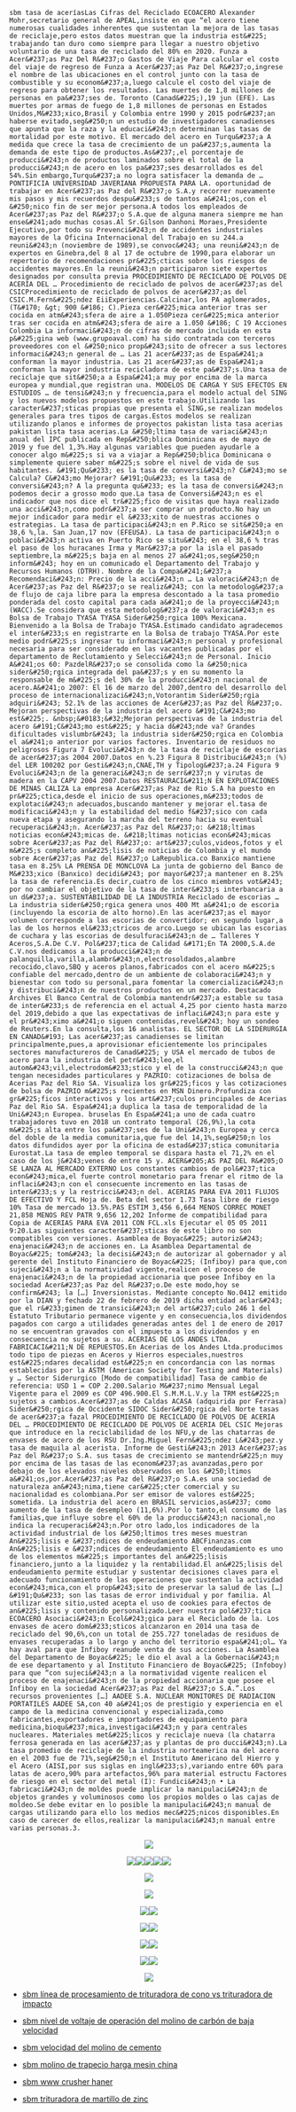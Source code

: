 
```
sbm tasa de aceríasLas Cifras del Reciclado ECOACERO Alexander Mohr,secretario general de APEAL,insiste en que “el acero tiene numerosas cualidades inherentes que sustentan la mejora de las tasas de reciclaje,pero estos datos muestran que la industria est&#225; trabajando tan duro como siempre para llegar a nuestro objetivo voluntario de una tasa de reciclado del 80% en 2020. Funza a Acer&#237;as Paz Del R&#237;o Gastos de Viaje Para calcular el costo del viaje de regreso de Funza a Acer&#237;as Paz Del R&#237;o,ingrese el nombre de las ubicaciones en el control junto con la tasa de combustible y su econom&#237;a,luego calcule el costo del viaje de regreso para obtener los resultados. Las muertes de 1,8 millones de personas en pa&#237;ses de. Toronto (Canad&#225;),19 jun (EFE). Las muertes por armas de fuego de 1,8 millones de personas en Estados Unidos,M&#233;xico,Brasil y Colombia entre 1990 y 2015 podr&#237;an haberse evitado,seg&#250;n un estudio de investigadores canadienses que apunta que la raza y la educaci&#243;n determinan las tasas de mortalidad por este motivo. El mercado del acero en Turqu&#237;a A medida que crece la tasa de crecimiento de un pa&#237;s,aumenta la demanda de este tipo de productos.As&#237;,el porcentaje de producci&#243;n de productos laminados sobre el total de la producci&#243;n de acero en los pa&#237;ses desarrollados es del 54%.Sin embargo,Turqu&#237;a no logra satisfacer la demanda de … PONTIFICIA UNIVERSIDAD JAVERIANA PROPUESTA PARA LA. oportunidad de trabajar en Acer&#237;as Paz del R&#237;o S.A.y recorrer nuevamente mis pasos y mis recuerdos despu&#233;s de tantos a&#241;os,con el &#250;nico fin de ser mejor persona.A todos los empleados de Acer&#237;as Paz del R&#237;o S.A.que de alguna manera siempre me han ense&#241;ado muchas cosas.Al Sr.Gilson Danhoni Moraes,Presidente Ejecutivo,por todo su Prevenci&#243;n de accidentes industriales mayores de la Oficina Internacional del Trabajo en su 244.a reuni&#243;n (noviembre de 1989),se convoc&#243; una reuni&#243;n de expertos en Ginebra,del 8 al 17 de octubre de 1990,para elaborar un repertorio de recomendaciones pr&#225;cticas sobre los riesgos de accidentes mayores.En la reuni&#243;n participaron siete expertos designados por consulta previa PROCEDIMIENTO DE RECICLADO DE POLVOS DE ACERIA DEL … Procedimiento de reciclado de polvos de acer&#237;as del CSICProcedimiento de reciclado de polvos de acer&#237;as del CSIC.M.Fern&#225;ndez EiiExperiencias.Calcinar,los PA aglomerados,(T&#170; &gt; 900 &#186; C).Pieza cer&#225;mica anterior tras ser cocida en atm&#243;sfera de aire a 1.050Pieza cer&#225;mica anterior tras ser cocida en atm&#243;sfera de aire a 1.050 &#186; C 19 Acciones Colombia La informaci&#243;n de cifras de mercado incluida en esta p&#225;gina web (www.grupoaval.com) ha sido contratada con terceros proveedores con el &#250;nico prop&#243;sito de ofrecer a sus lectores informaci&#243;n general de … Las 21 acer&#237;as de Espa&#241;a conforman la mayor industria. Las 21 acer&#237;as de Espa&#241;a conforman la mayor industria recicladora de este pa&#237;s.Una tasa de reciclaje que sit&#250;a a Espa&#241;a muy por encima de la marca europea y mundial,que registran una. MODELOS DE CARGA Y SUS EFECTOS EN ESTUDIOS … de tensi&#243;n y frecuencia,para el modelo actual del SING y los nuevos modelos propuestos en este trabajo.Utilizando las caracter&#237;sticas propias que presenta el SING,se realizan modelos generales para tres tipos de cargas.Estos modelos se realizan utilizando planos e informes de proyectos pakistan lista tasa acerias pakistan lista tasa acerias.La &#250;ltima tasa de variaci&#243;n anual del IPC publicada en Rep&#250;blica Dominicana es de mayo de 2019 y fue del 1,3%.Hay algunas variables que pueden ayudarle a conocer algo m&#225;s si va a viajar a Rep&#250;blica Dominicana o simplemente quiere saber m&#225;s sobre el nivel de vida de sus habitantes. &#191;Qu&#233; es la tasa de conversi&#243;n? C&#243;mo se Calcula? C&#243;mo Mejorar? &#191;Qu&#233; es la tasa de conversi&#243;n? A la pregunta qu&#233; es la tasa de conversi&#243;n podemos decir a grosso modo que.La tasa de Conversi&#243;n es el indicador que nos dice el tr&#225;fico de visitas que haya realizado una acci&#243;n,como podr&#237;a ser comprar un producto.No hay un mejor indicador para medir el &#233;xito de nuestras acciones o estrategias. La tasa de participaci&#243;n en P.Rico se sit&#250;a en 38,6 %,la. San Juan,17 nov (EFEUSA). La tasa de participaci&#243;n o poblaci&#243;n activa en Puerto Rico se situ&#243; en el 38,6 % tras el paso de los huracanes Irma y Mar&#237;a por la isla el pasado septiembre,la m&#225;s baja en al menos 27 a&#241;os,seg&#250;n inform&#243; hoy en un comunicado el Departamento del Trabajo y Recursos Humanos (DTRH). Nombre de la Compa&#241;&#237;a Recomendaci&#243;n: Precio de la acci&#243;n … La valoraci&#243;n de Acer&#237;as Paz del R&#237;o se realiz&#243; con la metodolog&#237;a de flujo de caja libre para la empresa descontado a la tasa promedio ponderada del costo capital para cada a&#241;o de la proyecci&#243;n (WACC).Se considera que esta metodolog&#237;a de valoraci&#243;n es Bolsa de Trabajo TYASA TYASA Sider&#250;rgica 100% Mexicana. Bienvenido a la Bolsa de Trabajo TYASA.Estimado candidato agradecemos el inter&#233;s en registrarte en la Bolsa de trabajo TYASA.Por este medio podr&#225;s ingresar tu informaci&#243;n personal y profesional necesaria para ser considerado en las vacantes publicadas por el departamento de Reclutamiento y Selecci&#243;n de Personal. Inicio A&#241;os 60: PazdelR&#237;o se consolida como la &#250;nica sider&#250;rgica integrada del pa&#237;s y en su momento la responsable de m&#225;s del 30% de la producci&#243;n nacional de acero.A&#241;o 2007: El 16 de marzo del 2007,dentro del desarrollo del proceso de internacionalizaci&#243;n,Votorantim Sider&#250;rgia adquiri&#243; 52.1% de las acciones de Acer&#237;as Paz del R&#237;o. Mejoran perspectivas de la industria del acero &#191;C&#243;mo est&#225;. &nbsp;&#0183;&#32;Mejoran perspectivas de la industria del acero &#191;C&#243;mo est&#225; y hacia d&#243;nde va? Grandes dificultades vislumbr&#243; la industria sider&#250;rgica en Colombia el a&#241;o anterior por varios factores. Inventario de residuos no peligrosos Figura 7 Evoluci&#243;n de la tasa de reciclaje de escorias de acer&#237;as 2004 2007.Datos en %.23 Figura 8 Distribuci&#243;n (%) del LER 100202 por Gesti&#243;n,CNAE,TH y Tipolog&#237;a.24 Figura 9 Evoluci&#243;n de la generaci&#243;n de serr&#237;n y virutas de madera en la CAPV 2004 2007.Datos RESTAURACI&#211;N EN EXPLOTACIONES DE MINAS CALIZA La empresa Acer&#237;as Paz de Rio S.A ha puesto en pr&#225;ctica,desde el inicio de sus operaciones,m&#233;todos de explotaci&#243;n adecuados,buscando mantener y mejorar el.tasa de modificaci&#243;n y la estabilidad del medio f&#237;sico con cada nueva etapa y asegurando la marcha del terreno hacia su eventual recuperaci&#243;n. Acer&#237;as Paz del R&#237;o: &#218;ltimas noticias econ&#243;micas de. &#218;ltimas noticias econ&#243;micas sobre Acer&#237;as Paz del R&#237;o: art&#237;culos,videos,fotos y el m&#225;s completo an&#225;lisis de noticias de Colombia y el mundo sobre Acer&#237;as Paz del R&#237;o LaRepublica.co Banxico mantiene tasa en 8.25% LA PRENSA DE MONCLOVA La junta de gobierno del Banco de M&#233;xico (Banxico) decidi&#243; por mayor&#237;a mantener en 8.25% la tasa de referencia.Es decir,cuatro de los cinco miembros vot&#243; por no cambiar el objetivo de la tasa de inter&#233;s interbancaria a un d&#237;a. SUSTENTABILIDAD DE LA INDUSTRIA Reciclado de escorias … La industria sider&#250;rgica genera unos 400 Mt a&#241;o de escoria (incluyendo la escoria de alto horno).En las acer&#237;as el mayor volumen corresponde a las escorias de convertidor; en segundo lugar,a las de los hornos el&#233;ctricos de arco.Luego se ubican las escorias de cuchara y las escorias de desulfuraci&#243;n de … Talleres Y Aceros,S.A.De C.V. Pol&#237;tica de Calidad &#171;En TA 2000,S.A.de C.V.nos dedicamos a la producci&#243;n de palanquilla,varilla,alambr&#243;n,electrosoldados,alambre recocido,clavo,SBQ y aceros planos,fabricados con el acero m&#225;s confiable del mercado,dentro de un ambiente de colaboraci&#243;n y bienestar con todo su personal,para fomentar la comercializaci&#243;n y distribuci&#243;n de nuestros productos en un mercado. Destacado Archives El Banco Central de Colombia mantendr&#237;a estable su tasa de inter&#233;s de referencia en el actual 4,25 por ciento hasta marzo del 2019,debido a que las expectativas de inflaci&#243;n para este y el pr&#243;ximo a&#241;o siguen contenidas,revel&#243; hoy un sondeo de Reuters.En la consulta,los 16 analistas. EL SECTOR DE LA SIDERURGIA EN CANAD&#193; Las acer&#237;as canadienses se limitan principalmente,pues,a aprovisionar eficientemente los principales sectores manufactureros de Canad&#225; y USA el mercado de tubos de acero para la industria del petr&#243;leo,el autom&#243;vil,electrodom&#233;stico y el de la construcci&#243;n que tengan necesidades particulares y PAZRIO: cotizaciones de bolsa de Acerias Paz del Rio SA. Visualiza los gr&#225;ficos y las cotizaciones de bolsa de PAZRIO m&#225;s recientes en MSN Dinero.Profundiza con gr&#225;ficos interactivos y los art&#237;culos principales de Acerias Paz del Rio SA. Espa&#241;a duplica la tasa de temporalidad de la Uni&#243;n Europea. bruselas En Espa&#241;a uno de cada cuatro trabajadores tuvo en 2018 un contrato temporal (26,9%),la cota m&#225;s alta entre los pa&#237;ses de la Uni&#243;n Europea y cerca del doble de la media comunitaria,que fue del 14,1%,seg&#250;n los datos difundidos ayer por la oficina de estad&#237;stica comunitaria Eurostat.La tasa de empleo temporal se dispara hasta el 71,2% en el caso de los j&#243;venes de entre 15 y. ACER&#205;AS PAZ DEL R&#205;O SE LANZA AL MERCADO EXTERNO Los constantes cambios de pol&#237;tica econ&#243;mica,el fuerte control monetario para frenar el ritmo de la inflaci&#243;n con el consecuente incremento en las tasas de inter&#233;s y la restricci&#243;n del. ACERIAS PARA EVA 2011 FLUJOS DE EFECTIVO Y FCL Hoja de. Beta del sector 1.73 Tasa libre de riesgo 10% Tasa de mercado 13.5%.PAS ESTIM 3,456 6,664 MENOS CORREC MONET 21,858 MENOS REV PATR 9,656 12,202 Informe de compatibilidad para Copia de ACERIAS PARA EVA 2011 CON FCL.xls Ejecutar el 05 05 2011 9:20.Las siguientes caracter&#237;sticas de este libro no son compatibles con versiones. Asamblea de Boyac&#225; autoriz&#243; enajenaci&#243;n de acciones en. La Asamblea Departamental de Boyac&#225; tom&#243; la decisi&#243;n de autorizar al gobernador y al gerente del Instituto Financiero de Boyac&#225; (Infiboy) para que,con sujeci&#243;n a la normatividad vigente,realicen el proceso de enajenaci&#243;n de la propiedad accionaria que posee Infiboy en la sociedad Acer&#237;as Paz del R&#237;o.De este modo,hoy se confirm&#243; la […] Inversionistas. Mediante concepto No.0412 emitido por la DIAN y fechado 22 de febrero de 2019 dicha entidad aclar&#243; que el r&#233;gimen de transici&#243;n del art&#237;culo 246 1 del Estatuto Tributario permanece vigente y en consecuencia,los dividendos pagados con cargo a utilidades generadas antes del 1 de enero de 2017 no se encuentran gravados con el impuesto a los dividendos y en consecuencia no sujetos a su. ACERIAS DE LOS ANDES LTDA. FABRICACI&#211;N DE REPUESTOS.En Acerias de los Andes Ltda.producimos todo tipo de piezas en Aceros y Hierros especiales,nuestros est&#225;ndares decalidad est&#225;n en concordancia con las normas establecidas por la ASTM (American Society for Testing and Materials) y … Sector Siderurgico [Modo de compatibilidad] Tasa de cambio de referencia: USD 1 = COP 2.200.Salario M&#237;nimo Mensual Legal Vigente para el 2009 es COP 496.900.El S.M.M.L.V.y la TRM est&#225;n sujetos a cambios.Acer&#237;as de Caldas ACASA (adquirida por Ferrasa) Sider&#250;rgica de Occidente SIDOC Sider&#250;rgica del Norte tasas de acer&#237;a fazal PROCEDIMIENTO DE RECICLADO DE POLVOS DE ACERIA DEL … PROCEDIMIENTO DE RECICLADO DE POLVOS DE ACERIA DEL CSIC Mejoras que introduce en la reciclabilidad de los NFU,y de las chatarras de envases de acero de los RSU Dr.Ing.Miguel Fern&#225;ndez L&#243;pez.y tasa de maquila al acerista. Informe de Gesti&#243;n 2013 Acer&#237;as Paz del R&#237;o S.A. sus tasas de crecimiento se mantendr&#225;n muy por encima de las tasas de las econom&#237;as avanzadas,pero por debajo de los elevados niveles observados en los &#250;ltimos a&#241;os,por.Acer&#237;as Paz del R&#237;o S.A.es una sociedad de naturaleza an&#243;nima,tiene car&#225;cter comercial y su nacionalidad es colombiana.Por ser emisor de valores est&#225; sometida. La industria del acero en BRASIL servicios,as&#237; como aumento de la tasa de desempleo (11,6%).Por lo tanto,el consumo de las familias,que influye sobre el 60% de la producci&#243;n nacional,no indica la recuperaci&#243;n.Por otro lado,los indicadores de la actividad industrial de los &#250;ltimos tres meses muestran An&#225;lisis e &#237;ndices de endeudamiento ABCFinanzas.com An&#225;lisis e &#237;ndices de endeudamiento El endeudamiento es uno de los elementos m&#225;s importantes del an&#225;lisis financiero,junto a la liquidez y la rentabilidad.El an&#225;lisis del endeudamiento permite estudiar y sustentar decisiones claves para el adecuado funcionamiento de las operaciones que sustentan la actividad econ&#243;mica,con el prop&#243;sito de preservar la salud de las […] &#191;Qu&#233; son las tasas de error individual y por familia. Al utilizar este sitio,usted acepta el uso de cookies para efectos de an&#225;lisis y contenido personalizado.Leer nuestra pol&#237;tica ECOACERO Asociaci&#243;n Ecol&#243;gica para el Reciclado de la. Los envases de acero dom&#233;sticos alcanzaron en 2014 una tasa de reciclado del 90,6%,con un total de 255.727 toneladas de residuos de envases recuperadas a lo largo y ancho del territorio espa&#241;ol… Ya hay aval para que Infiboy reanude venta de sus acciones. La Asamblea del Departamento de Boyac&#225; le dio el aval a la Gobernaci&#243;n de ese departamento y al Instituto Financiero de Boyac&#225; (Infoboy) para que “con sujeci&#243;n a la normatividad vigente realicen el proceso de enajenaci&#243;n de la propiedad accionaria que posee el Infiboy en la sociedad Acer&#237;as Paz del R&#237;o S.A.”.Los recursos provenientes […] AADEE S.A. NUCLEAR MONITORES DE RADIACION PORTATILES AADEE SA,con 40 a&#241;os de prestigio y experiencia en el campo de la medicina convencional y especializada,como fabricantes,exportadores e importadores de equipamiento para medicina,bioqu&#237;mica,investigaci&#243;n y para centrales nucleares. Materiales met&#225;licos y reciclaje nueva (la chatarra ferrosa generada en las acer&#237;as y plantas de pro ducci&#243;n).La tasa promedio de reciclaje de la industria norteamerica na del acero en el 2003 fue de 71%,seg&#250;n el Instituto Americano del Hierro y el Acero (AISI,por sus siglas en ingl&#233;s),variando entre 60% para latas de acero,90% para artefactos,96% para material estructu Factores de riesgo en el sector del metal (I): Fundici&#243;n • La fabricaci&#243;n de moldes puede implicar la manipulaci&#243;n de objetos grandes y voluminosos como los propios moldes o las cajas de moldeo.Se debe evitar en lo posible la manipulaci&#243;n manual de cargas utilizando para ello los medios mec&#225;nicos disponibles.En caso de carecer de ellos,realizar la manipulaci&#243;n manual entre varias personas.3. 
```

<div align="center">

<a href="https://es-crusher.shibang-china.com/github&k=sbm+tasa+de+acer%C3%ADas"><img src="https://static.shibang-china.com/es/crusher/logo.jpg"></a>

<a href="https://es-crusher.shibang-china.com/github&k=sbm+tasa+de+acer%C3%ADas"><img src="https://static.shibang-china.com/es/crusher/index.jpg"></a><a href="https://es-crusher.shibang-china.com/material.htmlgithub&k=sbm+tasa+de+acer%C3%ADas"><img src="https://static.shibang-china.com/es/crusher/material.jpg"></a><a href="https://es-crusher.shibang-china.com/application.htmlgithub&k=sbm+tasa+de+acer%C3%ADas"><img src="https://static.shibang-china.com/es/crusher/application.jpg"></a><a href="https://es-crusher.shibang-china.com/aboutus.htmlgithub&k=sbm+tasa+de+acer%C3%ADas"><img src="https://static.shibang-china.com/es/crusher/aboutus.jpg"></a><a href="https://es-crusher.shibang-china.com/contact.htmlgithub&k=sbm+tasa+de+acer%C3%ADas"><img src="https://static.shibang-china.com/es/crusher/contact.jpg"></a>

<a href="https://es-crusher.shibang-china.com/github&k=sbm+tasa+de+acer%C3%ADas"><img src="https://static.shibang-china.com/es/crusher/banner.jpg"></a>

<a href="https://swt.shibang-china.com/github&k=sbm+tasa+de+acer%C3%ADas"><img src="https://static.shibang-china.com/es/crusher/text.jpg"></a>

<a href="https://swt.shibang-china.com/github&k=sbm+tasa+de+acer%C3%ADas"><img src="https://static.shibang-china.com/es/crusher/chat.jpg"></a><a href="https://es-crusher.shibang-china.com/contact.htmlgithub&k=sbm+tasa+de+acer%C3%ADas"><img src="https://static.shibang-china.com/es/crusher/message.jpg"></a>

<a href="https://es-crusher.shibang-china.com/products/pe.htmlgithub&k=sbm+tasa+de+acer%C3%ADas"><img src="https://static.shibang-china.com/es/crusher/pe.jpg"></a><a href="https://es-crusher.shibang-china.com/products/pf.htmlgithub&k=sbm+tasa+de+acer%C3%ADas"><img src="https://static.shibang-china.com/es/crusher/pf.jpg"></a>

<a href="https://es-crusher.shibang-china.com/products/hpt.htmlgithub&k=sbm+tasa+de+acer%C3%ADas"><img src="https://static.shibang-china.com/es/crusher/hpt.jpg"></a><a href="https://es-crusher.shibang-china.com/products/vsi.htmlgithub&k=sbm+tasa+de+acer%C3%ADas"><img src="https://static.shibang-china.com/es/crusher/vsi.jpg"></a>

<a href="https://es-crusher.shibang-china.com/products/klv.htmlgithub&k=sbm+tasa+de+acer%C3%ADas"><img src="https://static.shibang-china.com/es/crusher/klv.jpg"></a><a href="https://es-crusher.shibang-china.com/products/portable.htmlgithub&k=sbm+tasa+de+acer%C3%ADas"><img src="https://static.shibang-china.com/es/crusher/portable.jpg"></a>

<a href="https://swt.shibang-china.com/github&k=sbm+tasa+de+acer%C3%ADas"><img src="https://static.shibang-china.com/es/crusher/case.jpg"></a>

</div>


* [sbm línea de procesamiento de trituradora de cono vs trituradora de impacto](sbm%20l%C3%ADnea%20de%20procesamiento%20de%20trituradora%20de%20cono%20vs%20trituradora%20de%20impacto.md)

* [sbm nivel de voltaje de operación del molino de carbón de baja velocidad](sbm%20nivel%20de%20voltaje%20de%20operaci%C3%B3n%20del%20molino%20de%20carb%C3%B3n%20de%20baja%20velocidad.md)

* [sbm velocidad del molino de cemento](sbm%20velocidad%20del%20molino%20de%20cemento.md)

* [sbm molino de trapecio harga mesin china](sbm%20molino%20de%20trapecio%20harga%20mesin%20china.md)

* [sbm www crusher haner](sbm%20www%20crusher%20haner.md)

* [sbm trituradora de martillo de zinc](sbm%20trituradora%20de%20martillo%20de%20zinc.md)